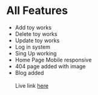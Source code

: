 # All Features


* Add toy works
* Delete toy works
* Update toy works
* Log in system 
* Sing Up working
* Home Page Mobile responsive
* 404 page added with image
* Blog added 
 <br/><br/>
Live link [here]

[here]:https://the-toy-box.web.app/